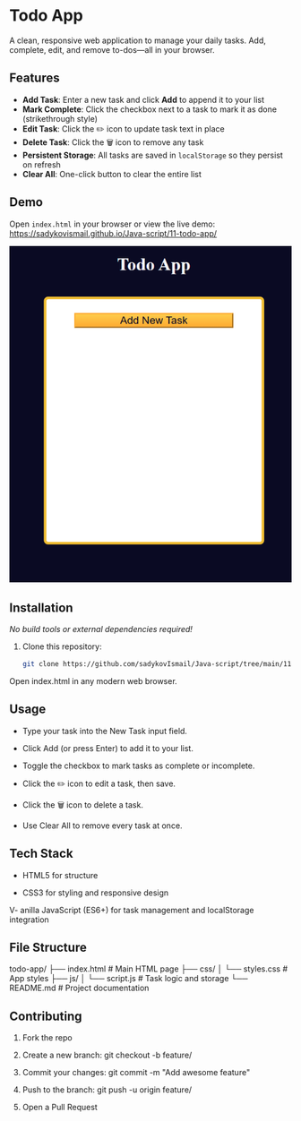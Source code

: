 # Todo App

A clean, responsive web application to manage your daily tasks. Add, complete, edit, and remove to-dos—all in your browser.

## Features

- **Add Task**: Enter a new task and click **Add** to append it to your list  
- **Mark Complete**: Click the checkbox next to a task to mark it as done (strikethrough style)  
- **Edit Task**: Click the ✏️ icon to update task text in place  
- **Delete Task**: Click the 🗑️ icon to remove any task  
- **Persistent Storage**: All tasks are saved in `localStorage` so they persist on refresh  
- **Clear All**: One-click button to clear the entire list  

## Demo

Open `index.html` in your browser or view the live demo:  
<https://sadykovismail.github.io/Java-script/11-todo-app/>

![Screenshot of the Todo App](./screenshot.png)

## Installation

_No build tools or external dependencies required!_

1. Clone this repository:  
   ```bash
   git clone https://github.com/sadykovIsmail/Java-script/tree/main/11-todo-app
Open index.html in any modern web browser.

## Usage
- Type your task into the New Task input field.

- Click Add (or press Enter) to add it to your list.

- Toggle the checkbox to mark tasks as complete or incomplete.

- Click the ✏️ icon to edit a task, then save.

- Click the 🗑️ icon to delete a task.

- Use Clear All to remove every task at once.

## Tech Stack
- HTML5 for structure

- CSS3 for styling and responsive design

V- anilla JavaScript (ES6+) for task management and localStorage integration

## File Structure

todo-app/
├── index.html           # Main HTML page
├── css/
│   └── styles.css       # App styles
├── js/
│   └── script.js           # Task logic and storage
└── README.md            # Project documentation

## Contributing
1) Fork the repo

2) Create a new branch:
git checkout -b feature/<your-branch-name>

3) Commit your changes:
git commit -m "Add awesome feature"

4) Push to the branch:
git push -u origin feature/<your-branch-name>

5) Open a Pull Request